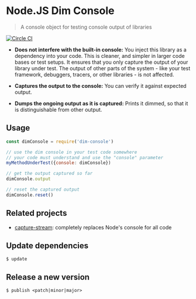# Node.JS Dim Console

> A console object for testing console output of libraries

[![Circle CI](https://circleci.com/gh/kevgo/dim-console-node.svg?style=shield)](https://circleci.com/gh/kevgo/dim-console-node)

* __Does not interfere with the built-in console:__
  You inject this library as a dependency into your code.
  This is cleaner, and simpler in larger code bases or test setups.
  It ensures that you only capture the output of your library under test.
  The output of other parts of the system -
  like your test framework, debuggers, tracers, or other libraries - is not affected.

* __Captures the output to the console:__
  You can verify it against expected output.

* __Dumps the ongoing output as it is captured:__
  Prints it dimmed,
  so that it is distinguishable from other output.


## Usage

```javascript
const dimConsole = require('dim-console')

// use the dim console in your test code somewhere
// your code must understand and use the "console" parameter
myMethodUnderTest({console: dimConsole})

// get the output captured so far
dimConsole.output

// reset the captured output
dimConsole.reset()
```


## Related projects

* [capture-stream](https://github.com/doowb/capture-stream):
  completely replaces Node's console for all code


## Update dependencies

```
$ update
```


## Release a new version

```
$ publish <patch|minor|major>
```
